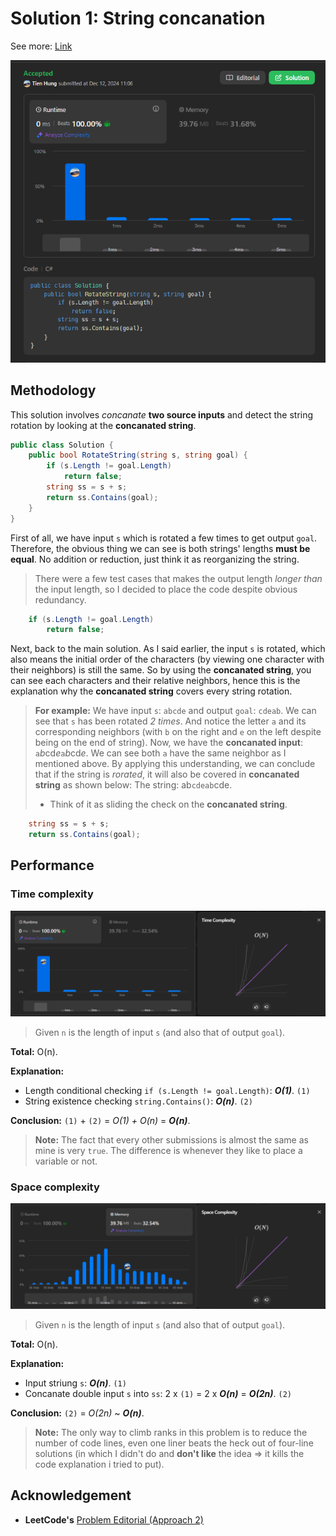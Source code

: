 # Solution 1: String concanation

See more: [Link](https://leetcode.com/problems/rotate-string/submissions/1476651226/)

![submission](./result.PNG "Submission result")

## Methodology

This solution involves *concanate* **two source inputs** and detect the string rotation by looking at the **concanated string**.

```cs
public class Solution {
    public bool RotateString(string s, string goal) {
        if (s.Length != goal.Length)
            return false;
        string ss = s + s;
        return ss.Contains(goal);
    }
}
```

First of all, we have input `s` which is rotated a few times to get output `goal`. Therefore, the obvious thing we can see is both strings' lengths **must be equal**. No addition or reduction, just think it as reorganizing the string.

> There were a few test cases that makes the output length *longer than* the input length, so I decided to place the code despite obvious redundancy.
```cs
	if (s.Length != goal.Length)
		return false;
```

Next, back to the main solution. As I said earlier, the input `s` is rotated, which also means the initial order of the characters (by viewing one character with their neighbors) is still the same. So by using the **concanated string**, you can see each characters and their relative neighbors, hence this is the explanation why the **concanated string** covers every string rotation.

> **For example:** We have input `s`: `abcde` and output `goal`: `cdeab`.
> We can see that `s` has been rotated *2 times*. And notice the letter `a` and its corresponding neighbors (with `b` on the right and `e` on the left despite being on the end of string).
> Now, we have the **concanated input**: `a`*b*cd*e*`a`*b*cd*e*.
> We can see both `a` have the same neighbor as I mentioned above. By applying this understanding, we can conclude that if the string is *rorated*, it will also be covered in **concanated string** as shown below:
> The string: ab`cdeab`cde.
>
> - Think of it as sliding the check on the **concanated string**.

```cs
	string ss = s + s;
    return ss.Contains(goal);
```

## Performance
### Time complexity

![speed](./speed.png "Time complexity")

> Given `n` is the length of input `s` (and also that of output `goal`).

**Total:** O(n).

**Explanation:**
- Length conditional checking `if (s.Length != goal.Length)`: ***O(1)***. `(1)`
- String existence checking `string.Contains()`: ***O(n)***. `(2)`

**Conclusion:** `(1)` + `(2)` = *O(1) + O(n)* = ***O(n)***.

> **Note:** The fact that every other submissions is almost the same as mine is very `true`. The difference is whenever they like to place a variable or not.

### Space complexity

![memory](./memory.png "Space complexity")

> Given `n` is the length of input `s` (and also that of output `goal`).

**Total:** O(n).

**Explanation:**
- Input striung `s`: ***O(n)***. `(1)`
- Concanate double input `s` into `ss`: 2 x `(1)` = 2 x ***O(n)*** = ***O(2n)***. `(2)` 

**Conclusion:** `(2)` = *O(2n)* ~ ***O(n)***. 

> **Note:** The only way to climb ranks in this problem is to reduce the number of code lines, even one liner beats the heck out of four-line solutions (in which I didn't do and **don't like** the idea => it kills the code explanation i tried to put).

## Acknowledgement
- **LeetCode's** [Problem Editorial (Approach 2)](https://leetcode.com/problems/rotate-string/editorial/)
